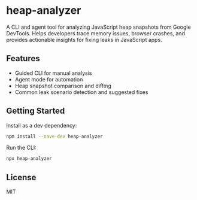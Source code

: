 # heap-analyzer

A CLI and agent tool for analyzing JavaScript heap snapshots from Google DevTools. Helps developers trace memory issues, browser crashes, and provides actionable insights for fixing leaks in JavaScript apps.

## Features

- Guided CLI for manual analysis
- Agent mode for automation
- Heap snapshot comparison and diffing
- Common leak scenario detection and suggested fixes

## Getting Started

Install as a dev dependency:

```sh
npm install --save-dev heap-analyzer
```

Run the CLI:

```sh
npx heap-analyzer
```

## License

MIT
